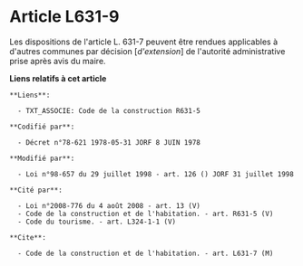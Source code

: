 # Article L631-9

Les dispositions de l'article L. 631-7 peuvent être rendues applicables à d'autres communes par décision [*d'extension*] de
l'autorité administrative prise après avis du maire.

**Liens relatifs à cet article**

	**Liens**:

	  - TXT_ASSOCIE: Code de la construction R631-5

	**Codifié par**:

	  - Décret n°78-621 1978-05-31 JORF 8 JUIN 1978

	**Modifié par**:

	  - Loi n°98-657 du 29 juillet 1998 - art. 126 () JORF 31 juillet 1998

	**Cité par**:

	  - Loi n°2008-776 du 4 août 2008 - art. 13 (V)
	  - Code de la construction et de l'habitation. - art. R631-5 (V)
	  - Code du tourisme. - art. L324-1-1 (V)

	**Cite**:

	  - Code de la construction et de l'habitation. - art. L631-7 (M)
